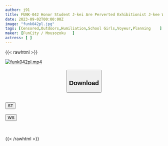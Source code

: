 ```yaml
---
author: j91
title: FUNK-042 Honor Student J-kei Are Perverted Exhibitionist J-kee Who Have A Habit Of Exposing Naked In Dangerous Places Such As Schools And School Roads
date: 2023-09-02T00:00:00Z
image: "funk042pl.jpg"
tags: [Censored,Outdoors,Humiliation,School Girls,Voyeur,Planning	 ]
maker: [FunCity / Mousozoku   ]
actress: [ ]
---
```



{{< rawhtml >}}

<div class="video" data-videoid="7zyXe34R8DsA3BM">
    <a href="javascript:;">
        <img src="https://my.j91.asia/posts/funk042pl/funk042pl.jpg" width="WIDTH" height="HEIGHT" alt="funk042pl.mp4" loading="lazy">
    </a>
</div>

<script type="text/javascript" src="https://j91.asia/asset/on-demand-st.js"></script>

<br>
  <link rel="stylesheet" href="https://j91.asia/asset/bs5.css">
  
  <center>
  <button class="btn btn-primary" type="button" data-bs-toggle="collapse" data-bs-target=".multi-collapse" aria-expanded="false" aria-controls="multiCollapseExample1 multiCollapseExample2"><h2>Download</h2></button></center>
</p>
<div class="row">
  <div class="col">
    <div class="collapse multi-collapse" id="multiCollapseExample1">
      <div class="card card-body">
	      	      <br>
<div class="buttons">  
<a href="https://streamtape.to/v/7zyXe34R8DsA3BM"><button class="btn-hover color-3"><i class="fa fa-download"></i> ST</button></a></div>
    </div>
  </div>
</div>
  <div class="col">
    <div class="collapse multi-collapse" id="multiCollapseExample2">
      <div class="card card-body">
	      <br>
<div class="buttons">
    <a href="https://wolfstream.tv/lk4zqk5ptsub"><button class="btn-hover color-9"><i class="fa fa-download"></i> WS</button></a></div>
<br><br>
      </div>
    </div>
  </div>
</div>

{{< /rawhtml >}}